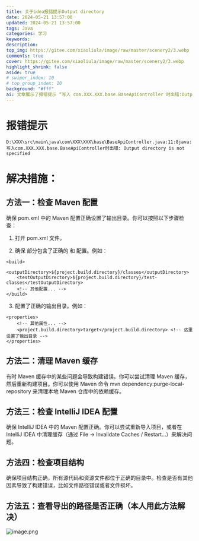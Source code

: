 ```yaml
---
title: 关于idea报错提示Output directory
date: 2024-05-21 13:57:00
updated: 2024-05-21 13:57:00
tags: Java
categories: 学习
keywords:
description:
top_img: https://gitee.com/xiaoliula/image/raw/master/scenery2/3.webp
comments: true
cover: https://gitee.com/xiaoliula/image/raw/master/scenery2/3.webp
highlight_shrink: false
aside: true
# swiper_index: 10
# top_group_index: 10
background: "#fff"
ai: 文章展示了报错提示 “写入 com.XXX.XXX.base.BaseApiController 时出错:Output directory is not specified”，并提供了多种解决措施。包括检查 Maven 配置中输出目录的设置；清理 Maven 缓存；检查 IntelliJ IDEA 配置，可重新导入项目或清理缓存；检查项目结构；查看导出路径是否正确，还配有相关解决方法的图片链接。
---
```


# 报错提示
```language
D:\XXX\src\main\java\com\XXX\XXX\base\BaseApiController.java:11:8java: 写入com.XXX.XXX.base.BaseApiController时出错: Output directory is not specified
```

# 解决措施：

## 方法一：检查 Maven 配置
确保 pom.xml 中的 Maven 配置正确设置了输出目录。你可以按照以下步骤检查：

1. 打开 pom.xml 文件。

2. 确保 <build> 部分包含了正确的 <outputDirectory> 和 <testOutputDirectory> 配置。例如：
```language
<build>
    <outputDirectory>${project.build.directory}/classes</outputDirectory>
    <testOutputDirectory>${project.build.directory}/test-classes</testOutputDirectory>
    <!-- 其他配置... -->
</build>
```
3. 配置了正确的输出目录。例如：
```language
<properties>
    <!-- 其他属性... -->
    <project.build.directory>target</project.build.directory> <!-- 这里设置了输出目录 -->
</properties>
```
## 方法二：清理 Maven 缓存
有时 Maven 缓存中的某些问题会导致构建错误。你可以尝试清理 Maven 缓存，然后重新构建项目。你可以使用 Maven 命令 mvn dependency:purge-local-repository 来清理本地 Maven 仓库中的依赖缓存。

## 方法三：检查 IntelliJ IDEA 配置
确保 IntelliJ IDEA 中的 Maven 配置正确。你可以尝试重新导入项目，或者在 IntelliJ IDEA 中清理缓存（通过 File -> Invalidate Caches / Restart...）来解决问题。

## 方法四：检查项目结构
确保项目结构正确，所有源代码和资源文件都位于正确的目录中。检查是否有其他因素导致了构建错误，比如文件路径错误或者文件损坏。

## 方法五：查看导出的路径是否正确（本人用此方法解决）
![image.png](https://img.onew.us.kg/file/11725861551367686.png)